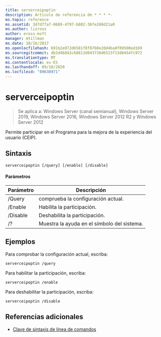 ```yaml
---
title: serverceipoptin
description: Artículo de referencia de * * * *-
ms.topic: reference
ms.assetid: 3d7d7fa7-0689-4797-b802-36fe260d21a0
ms.author: lizross
author: eross-msft
manager: mtillman
ms.date: 10/16/2017
ms.openlocfilehash: 691b2e072d6581f8f8760e20d4ba8f09500ed169
ms.sourcegitcommit: db2d46842c68813d043738d6523f13d8454fc972
ms.translationtype: MT
ms.contentlocale: es-ES
ms.lasthandoff: 09/10/2020
ms.locfileid: "89638971"
---
```

# <a name="serverceipoptin"></a>serverceipoptin

> Se aplica a: Windows Server (canal semianual), Windows Server 2019, Windows Server 2016, Windows Server 2012 R2 y Windows Server 2012

Permite participar en el Programa para la mejora de la experiencia del usuario (CEIP).
## <a name="syntax"></a>Sintaxis
```
serverceipoptin [/query] [/enable] [/disable]
```
#### <a name="parameters"></a>Parámetros
|Parámetro|Descripción|
|-------|--------|
|/Query|comprueba la configuración actual.|
|/Enable|Habilita la participación.|
|/Disable|Deshabilita la participación.|
|/?|Muestra la ayuda en el símbolo del sistema.|
## <a name="examples"></a>Ejemplos
Para comprobar la configuración actual, escriba:
```
serverceipoptin /query
```
Para habilitar la participación, escriba:
```
serverceipoptin /enable
```
Para deshabilitar la participación, escriba:
```
serverceipoptin /disable
```
## <a name="additional-references"></a>Referencias adicionales
- [Clave de sintaxis de línea de comandos](command-line-syntax-key.md)

